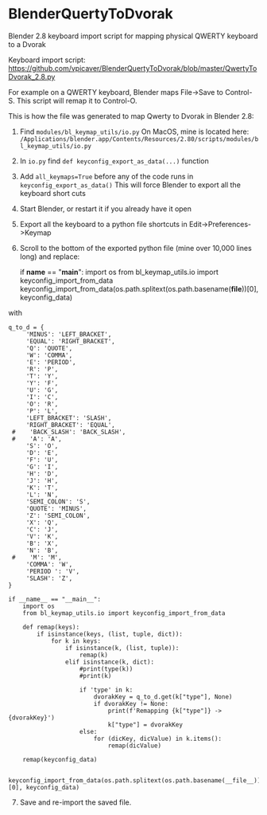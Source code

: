 # BlenderQuertyToDvorak
Blender 2.8 keyboard import script for mapping physical QWERTY keyboard to a Dvorak

Keyboard import script: https://github.com/vpicaver/BlenderQuertyToDvorak/blob/master/QwertyToDvorak_2.8.py

For example on a QWERTY keyboard, Blender maps File->Save to Control-S. This script will remap it to Control-O. 

This is how the file was generated to map Qwerty to Dvorak in Blender 2.8:

1. Find `modules/bl_keymap_utils/io.py`
On MacOS, mine is located here: `/Applications/blender.app/Contents/Resources/2.80/scripts/modules/bl_keymap_utils/io.py`

2. In `io.py` find `def keyconfig_export_as_data(...)` function

3. Add `all_keymaps=True` before any of the code runs in `keyconfig_export_as_data()`
This will force Blender to export all the keyboard short cuts

4. Start Blender, or restart it if you already have it open

5. Export all the keyboard to a python file shortcuts in Edit->Preferences->Keymap  

6. Scroll to the bottom of the exported python file (mine over 10,000 lines long) and replace:

    if __name__ == "__main__":
        import os
        from bl_keymap_utils.io import keyconfig_import_from_data
        keyconfig_import_from_data(os.path.splitext(os.path.basename(__file__))[0], keyconfig_data)

with

    q_to_d = {
         'MINUS': 'LEFT_BRACKET',
         'EQUAL': 'RIGHT_BRACKET',
         'Q': 'QUOTE',
         'W': 'COMMA',
         'E': 'PERIOD',
         'R': 'P',
         'T': 'Y',
         'Y': 'F',
         'U': 'G',
         'I': 'C',
         'O': 'R',
         'P': 'L',
         'LEFT_BRACKET': 'SLASH',
         'RIGHT_BRACKET': 'EQUAL',
     #    'BACK_SLASH': 'BACK_SLASH',
     #    'A': 'A',
         'S': 'O',
         'D': 'E',
         'F': 'U',
         'G': 'I',
         'H': 'D',
         'J': 'H',
         'K': 'T',
         'L': 'N',
         'SEMI_COLON': 'S',
         'QUOTE': 'MINUS',
         'Z': 'SEMI_COLON',
         'X': 'Q',
         'C': 'J',
         'V': 'K',
         'B': 'X',
         'N': 'B',
     #    'M': 'M',
         'COMMA': 'W',
         'PERIOD ': 'V',
         'SLASH': 'Z',
    }

    if __name__ == "__main__":
        import os
        from bl_keymap_utils.io import keyconfig_import_from_data
    
        def remap(keys):
            if isinstance(keys, (list, tuple, dict)):
                for k in keys:
                    if isinstance(k, (list, tuple)):
                        remap(k)
                    elif isinstance(k, dict):
                        #print(type(k))
                        #print(k)
                        
                        if 'type' in k:
                            dvorakKey = q_to_d.get(k["type"], None)
                            if dvorakKey != None:
                                print(f'Remapping {k["type"]} -> {dvorakKey}')
                                k["type"] = dvorakKey
                        else:
                            for (dicKey, dicValue) in k.items():
                                remap(dicValue)
                            
        remap(keyconfig_data)
    
    
    keyconfig_import_from_data(os.path.splitext(os.path.basename(__file__))[0], keyconfig_data)

7. Save and re-import the saved file.

